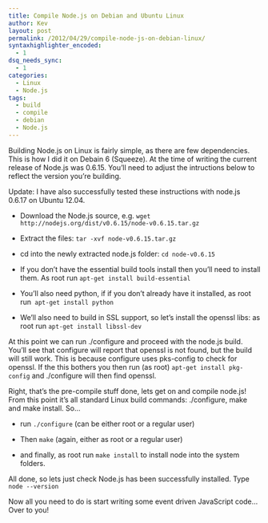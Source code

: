 ```yaml
---
title: Compile Node.js on Debian and Ubuntu Linux
author: Kev
layout: post
permalink: /2012/04/29/compile-node-js-on-debian-linux/
syntaxhighlighter_encoded:
  - 1
dsq_needs_sync:
  - 1
categories:
  - Linux
  - Node.js
tags:
  - build
  - compile
  - debian
  - Node.js
---
```

Building Node.js on Linux is fairly simple, as there are few dependencies. This is how I did it on Debain 6 (Squeeze). At the time of writing the current release of Node.js was 0.6.15. You&#8217;ll need to adjust the intructions below to reflect the version you&#8217;re building.

Update: I have also successfully tested these instructions with node.js 0.6.17 on Ubuntu 12.04.

<!--more-->

*   Download the Node.js source, e.g. `wget http://nodejs.org/dist/v0.6.15/node-v0.6.15.tar.gz`

*   Extract the files: `tar -xvf node-v0.6.15.tar.gz`

*   cd into the newly extracted node.js folder: `cd node-v0.6.15`

*   If you don&#8217;t have the essential build tools install then you&#8217;ll need to install them. As root run `apt-get install build-essential`
*   You&#8217;ll also need python, if if you don&#8217;t already have it installed, as root run` apt-get install python`

*   We&#8217;ll also need to build in SSL support, so let&#8217;s install the openssl libs: as root run `apt-get install libssl-dev`

At this point we can run ./configure and proceed with the node.js build. You&#8217;ll see that configure will report that openssl is not found, but the build will still work. This is because configure uses pks-config to check for openssl. If the this bothers you then run (as root) `apt-get install pkg-config` and ./configure will then find openssl.

Right, that&#8217;s the pre-compile stuff done, lets get on and compile node.js! From this point it&#8217;s all standard Linux build commands: ./configure, make and make install. So&#8230;

*   run `./configure` (can be either root or a regular user)

*   Then `make` (again, either as root or a regular user)

*   and finally, as root run `make install` to install node into the system folders.

All done, so lets just check Node.js has been successfully installed. Type `node --version`

Now all you need to do is start writing some event driven JavaScript code&#8230; Over to you!